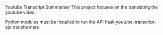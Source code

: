 Youtube Transcript Summariser
This project focuses on the translating the youtube video.

Python modules must be installed to run the API
flask
youtube-transcript-api
transformers 

